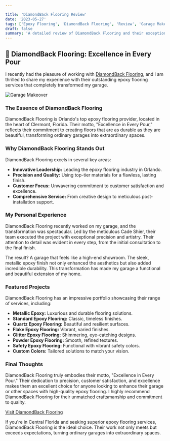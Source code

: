 ```yaml
---

title: 'DiamondBack Flooring Review'
date: '2023-05-27'
tags: ['Epoxy Flooring', 'DiamondBack Flooring', 'Review', 'Garage Makeover']
draft: false
summary: 'A detailed review of DiamondBack Flooring and their exceptional epoxy flooring services in Central Florida.'
---
```


## 🌟 DiamondBack Flooring: Excellence in Every Pour

I recently had the pleasure of working with [DiamondBack Flooring](https://www.diamondbackepoxy.com/), and I am thrilled to share my experience with their outstanding epoxy flooring services that completely transformed my garage.

![Garage Makeover](https://www.diamondbackepoxy.com/garage-transformation.webp)

### The Essence of DiamondBack Flooring

DiamondBack Flooring is Orlando's top epoxy flooring provider, located in the heart of Clermont, Florida. Their motto, "Excellence in Every Pour," reflects their commitment to creating floors that are as durable as they are beautiful, transforming ordinary garages into extraordinary spaces.

### Why DiamondBack Flooring Stands Out

DiamondBack Flooring excels in several key areas:

- **Innovative Leadership:** Leading the epoxy flooring industry in Orlando.
- **Precision and Quality:** Using top-tier materials for a flawless, lasting finish.
- **Customer Focus:** Unwavering commitment to customer satisfaction and excellence.
- **Comprehensive Service:** From creative design to meticulous post-installation support.

### My Personal Experience

DiamondBack Flooring recently worked on my garage, and the transformation was spectacular. Led by the meticulous Cade Shier, their team executed the project with exceptional precision and artistry. Their attention to detail was evident in every step, from the initial consultation to the final finish.

The result? A garage that feels like a high-end showroom. The sleek, metallic epoxy finish not only enhanced the aesthetics but also added incredible durability. This transformation has made my garage a functional and beautiful extension of my home.

### Featured Projects

DiamondBack Flooring has an impressive portfolio showcasing their range of services, including:

- **Metallic Epoxy:** Luxurious and durable flooring solutions.
- **Standard Epoxy Flooring:** Classic, timeless finishes.
- **Quartz Epoxy Flooring:** Beautiful and resilient surfaces.
- **Flake Epoxy Flooring:** Vibrant, varied finishes.
- **Glitter Epoxy Flooring:** Shimmering, eye-catching designs.
- **Powder Epoxy Flooring:** Smooth, refined textures.
- **Safety Epoxy Flooring:** Functional with vibrant safety colors.
- **Custom Colors:** Tailored solutions to match your vision.

### Final Thoughts

DiamondBack Flooring truly embodies their motto, "Excellence in Every Pour." Their dedication to precision, customer satisfaction, and excellence makes them an excellent choice for anyone looking to enhance their garage or other spaces with high-quality epoxy flooring. I highly recommend DiamondBack Flooring for their unmatched craftsmanship and commitment to quality.

[Visit DiamondBack Flooring](https://www.diamondbackepoxy.com/)

If you're in Central Florida and seeking superior epoxy flooring services, DiamondBack Flooring is the ideal choice. Their work not only meets but exceeds expectations, turning ordinary garages into extraordinary spaces.
